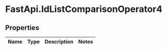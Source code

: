 # FastApi.IdListComparisonOperator4

## Properties
Name | Type | Description | Notes
------------ | ------------- | ------------- | -------------
